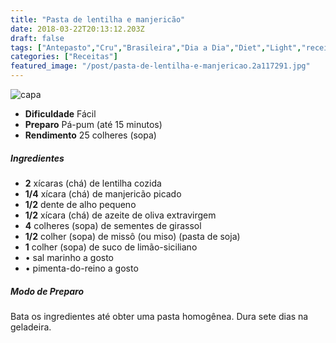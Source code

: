 ```yaml
---
title: "Pasta de lentilha e manjericão"
date: 2018-03-22T20:13:12.203Z
draft: false
tags: ["Antepasto","Cru","Brasileira","Dia a Dia","Diet","Light","receita fácil","receita light"]
categories: ["Receitas"]
featured_image: "/post/pasta-de-lentilha-e-manjericao.2a117291.jpg"
---
```


![capa](/post/pasta-de-lentilha-e-manjericao.2a117291.jpg)

*   **Dificuldade** Fácil
*   **Preparo** Pá-pum (até 15 minutos)
*   **Rendimento** 25 colheres (sopa)

##### Ingredientes

*   **2** xícaras (chá) de lentilha cozida
*   **1/4** xícara (chá) de manjericão picado
*   **1/2** dente de alho pequeno
*   **1/2** xícara (chá) de azeite de oliva extravirgem
*   **4** colheres (sopa) de sementes de girassol
*   **1/2** colher (sopa) de missô (ou miso) (pasta de soja)
*   **1** colher (sopa) de suco de limão-siciliano
*   • sal marinho a gosto
*   • pimenta-do-reino a gosto

##### Modo de Preparo

Bata os ingredientes até obter uma pasta homogênea. Dura sete dias na geladeira.
